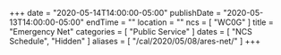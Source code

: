 +++
date = "2020-05-14T14:00:00-05:00"
publishDate = "2020-05-13T14:00:00-05:00"
endTime = ""
location = ""
ncs = [ "WC0G" ]
title = "Emergency Net"
categories = [ "Public Service" ]
dates = [ "NCS Schedule", "Hidden" ]
aliases = [ "/cal/2020/05/08/ares-net/" ]
+++
